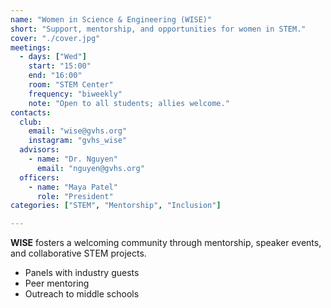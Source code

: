 ```yaml
---
name: "Women in Science & Engineering (WISE)"
short: "Support, mentorship, and opportunities for women in STEM."
cover: "./cover.jpg"
meetings:
  - days: ["Wed"]
    start: "15:00"
    end: "16:00"
    room: "STEM Center"
    frequency: "biweekly"
    note: "Open to all students; allies welcome."
contacts:
  club:
    email: "wise@gvhs.org"
    instagram: "gvhs_wise"
  advisors:
    - name: "Dr. Nguyen"
      email: "nguyen@gvhs.org"
  officers:
    - name: "Maya Patel"
      role: "President"
categories: ["STEM", "Mentorship", "Inclusion"]

---
```


**WISE** fosters a welcoming community through mentorship, speaker events, and collaborative STEM projects.

- Panels with industry guests
- Peer mentoring
- Outreach to middle schools
